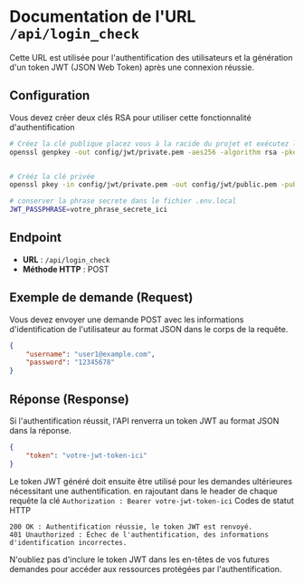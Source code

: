 # Documentation de l'URL `/api/login_check`

Cette URL est utilisée pour l'authentification des utilisateurs et la génération d'un token JWT (JSON Web Token) après une connexion réussie.

## Configuration

Vous devez créer deux clés RSA pour utiliser cette fonctionnalité d'authentification


```bash
# Créez la clé publique placez vous à la racide du projet et exécutez la commande
openssl genpkey -out config/jwt/private.pem -aes256 -algorithm rsa -pkeyopt rsa _keygen_bits:4096


# Crééz la clé privée 
openssl pkey -in config/jwt/private.pem -out config/jwt/public.pem -pubout

# conserver la phrase secrete dans le fichier .env.local
JWT_PASSPHRASE=votre_phrase_secrete_ici
```	

## Endpoint

- **URL** : `/api/login_check`
- **Méthode HTTP** : POST

## Exemple de demande (Request)

Vous devez envoyer une demande POST avec les informations d'identification de l'utilisateur au format JSON dans le corps de la requête.

```json
{
    "username": "user1@example.com",
    "password": "12345678"
}
```

## Réponse (Response)

Si l'authentification réussit, l'API renverra un token JWT au format JSON dans la réponse.

```json
{
    "token": "votre-jwt-token-ici"
}
```

Le token JWT généré doit ensuite être utilisé pour les demandes ultérieures nécessitant une authentification. en rajoutant dans le header de chaque requête la clé 
`Authorization : Bearer votre-jwt-token-ici`
Codes de statut HTTP

    200 OK : Authentification réussie, le token JWT est renvoyé.
    401 Unauthorized : Échec de l'authentification, des informations d'identification incorrectes.

N'oubliez pas d'inclure le token JWT dans les en-têtes de vos futures demandes pour accéder aux ressources protégées par l'authentification.